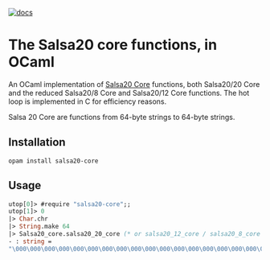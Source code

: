 [![docs](https://img.shields.io/badge/doc-online-blue.svg)](https://abeaumont.github.io/ocaml-salsa20-core)

# The Salsa20 core functions, in OCaml

An OCaml implementation of [Salsa20 Core](http://cr.yp.to/salsa20.html) functions, both Salsa20/20 Core and the reduced Salsa20/8 Core and Salsa20/12 Core functions.
The hot loop is implemented in C for efficiency reasons.

Salsa 20 Core are functions from 64-byte strings to 64-byte strings.

## Installation

```
opam install salsa20-core
```

## Usage

```ocaml
utop[0]> #require "salsa20-core";;
utop[1]> 0
|> Char.chr
|> String.make 64
|> Salsa20_core.salsa20_20_core (* or salsa20_12_core / salsa20_8_core *);;
- : string =
"\000\000\000\000\000\000\000\000\000\000\000\000\000\000\000\000\000\000\000\000\000\000\000\000\000\000\000\000\000\000\000\000\000\000\000\000\000\000\000\000\000\000\000\000\000\000\000\000\000\000\000\000\000\000\000\000\000\000\000\000\000\000\000\000"
```
